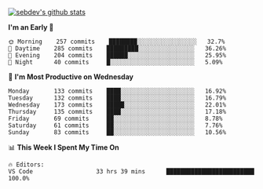 [![sebdev's github stats](https://github-readme-stats.vercel.app/api?username=sebdeveloper6952&theme=vue-dark)](https://github.com/anuraghazra/github-readme-stats)
<!--START_SECTION:waka-->
**I'm an Early 🐤** 

```text
🌞 Morning    257 commits    ████████░░░░░░░░░░░░░░░░░   32.7% 
🌆 Daytime    285 commits    █████████░░░░░░░░░░░░░░░░   36.26% 
🌃 Evening    204 commits    ██████░░░░░░░░░░░░░░░░░░░   25.95% 
🌙 Night      40 commits     █░░░░░░░░░░░░░░░░░░░░░░░░   5.09%

```
📅 **I'm Most Productive on Wednesday** 

```text
Monday       133 commits    ████░░░░░░░░░░░░░░░░░░░░░   16.92% 
Tuesday      132 commits    ████░░░░░░░░░░░░░░░░░░░░░   16.79% 
Wednesday    173 commits    █████░░░░░░░░░░░░░░░░░░░░   22.01% 
Thursday     135 commits    ████░░░░░░░░░░░░░░░░░░░░░   17.18% 
Friday       69 commits     ██░░░░░░░░░░░░░░░░░░░░░░░   8.78% 
Saturday     61 commits     ██░░░░░░░░░░░░░░░░░░░░░░░   7.76% 
Sunday       83 commits     ██░░░░░░░░░░░░░░░░░░░░░░░   10.56%

```


📊 **This Week I Spent My Time On** 

```text
🔥 Editors: 
VS Code                  33 hrs 39 mins      █████████████████████████   100.0%

```


<!--END_SECTION:waka-->
